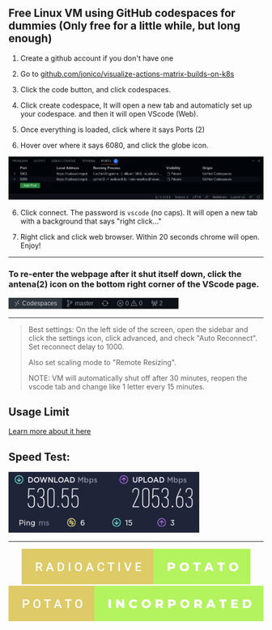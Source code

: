 ## Free Linux VM using GitHub codespaces for dummies (Only free for a little while, but long enough)


1. Create a github account if you don't have one

2. Go to [github.com/jonico/visualize-actions-matrix-builds-on-k8s](https://github.com/jonico/visualize-actions-matrix-builds-on-k8s)

3. Click the code button, and click codespaces.

4. Click create codespace, It will open a new tab and automaticly set up your codespace. and then it will open VScode (Web).

4. Once everything is loaded, click where it says Ports (2)

5. Hover over where it says 6080, and click the globe icon.

<img src="https://github.com/RadioactivePotato/ReadmeFiles/blob/main/Screenshot%202022-12-24%2013.10.07.png">

6. Click connect. The password is `vscode` (no caps). It will open a new tab with a background that says "right click..."

7. Right click and click web browser. Within 20 seconds chrome will open. Enjoy!

---

### To re-enter the webpage after it shut itself down, click the antena(2) icon on the bottom right corner of the VScode page.

<img src="https://github.com/RadioactivePotato/ReadmeFiles/blob/main/Screenshot%202022-12-24%2013.10.34.png">

---

> Best settings: 
> On the left side of the screen, open the sidebar and click the settings icon, click advanced, and check "Auto Reconnect". Set reconnect delay to 1000. 
> 
> Also set scaling mode to "Remote Resizing". 
> 
> NOTE: VM will automatically shut off after 30 minutes, reopen the vscode tab and change like 1 letter every 15 minutes.

## Usage Limit
[Learn more about it here](https://github.blog/changelog/2022-11-09-codespaces-for-free-and-pro-accounts/#:~:text=With%20this%20update%2C%20GitHub%20will,20%20GB%20storage%20per%20month.)

## Speed Test:

<img src="https://github.com/RadioactivePotato/ReadmeFiles/blob/main/Screenshot%202022-12-24%2013.22.21.png">

---

<p align="center">
<img src="https://github.com/RadioactivePotato/ReadmeFiles/blob/main/radioactive-potato.svg"> <img src="https://github.com/RadioactivePotato/ReadmeFiles/blob/main/potato-incorporated.svg">
</p>
